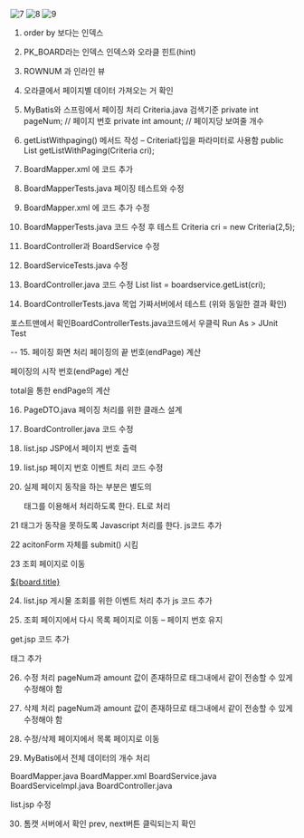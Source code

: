 
![7](https://github.com/dino-21/0126/assets/80396471/39c9eed6-bdbf-473b-a780-b3bd57a97321)
![8](https://github.com/dino-21/0126/assets/80396471/3c16f36d-f33f-4de4-9c0c-39efd0d62c24)
![9](https://github.com/dino-21/0126/assets/80396471/a298db2f-3d8f-4324-9973-e5f0d3f8242e)


1. order by 보다는 인덱스

2. PK_BOARD라는 인덱스
인덱스와 오라클 힌트(hint)

3. ROWNUM 과 인라인 뷰

4. 오라클에서 페이지별 데이터 가져오는 거 확인


5. MyBatis와 스프링에서 페이징 처리
Criteria.java  검색기준
private int pageNum;    // 페이지 번호
private int amount;      // 페이지당 보여줄 개수

6. getListWithpaging() 메서드 작성 – Criteria타입을 파라미터로 사용함
public List<BoardVO> getListWithPaging(Criteria cri);


7. BoardMapper.xml 에 코드 추가

8. BoardMapperTests.java  페이징 테스트와 수정

9. BoardMapper.xml 에 코드 추가 수정

10. BoardMapperTests.java  코드 수정 후 테스트
Criteria cri = new Criteria(2,5);

11. BoardController과 BoardService 수정

12. BoardServiceTests.java 수정


13.   BoardController.java 코드 수정
List<BoardVO> list = boardservice.getList(cri);


14.  BoardControllerTests.java 목업 가짜서버에서 테스트 (위와 동일한 결과 확인) 

 포스트맨에서 확인BoardControllerTests.java코드에서 우클릭
Run As > JUnit Test

--
15. 페이징 화면 처리 
페이징의 끝 번호(endPage) 계산

페이징의 시작 번호(endPage) 계산

total을 통한 endPage의 계산








16. PageDTO.java   페이징 처리를 위한 클래스 설계

17. BoardController.java 코드 수정

18. list.jsp  JSP에서 페이지 번호 출력

19. list.jsp 페이지 번호 이벤트 처리 코드 수정

20. 실제 페이지 동작을 하는 부분은 별도의 <form> 태그를 이용해서 처리하도록 한다.  EL로 처리

21 <a> 태그가 동작을 못하도록 Javascript 처리를 한다.  js코드 추가

22 acitonForm 자체를 submit() 시킴

23  조회 페이지로 이동
<td>
    <a class="move" href='${board.bno}'>
    ${board.title}</a>
</td>


24. list.jsp 게시물 조회를 위한 이벤트 처리 추가     js 코드 추가

25. 조회 페이지에서 다시 목록 페이지로 이동 – 페이지 번호 유지

get.jsp 코드 추가
<form> 태그 추가

26.  수정 처리  pageNum과 amount 값이 존재하므로 <form>태그내에서 같이 전송할 수 있게 수정해야 함

27. 삭제 처리  pageNum과 amount 값이 존재하므로 <form>태그내에서 같이 전송할 수 있게 수정해야 함

28. 수정/삭제 페이지에서 목록 페이지로 이동

29. MyBatis에서 전체 데이터의 개수 처리

BoardMapper.java
BoardMapper.xml
BoardService.java
BoardServiceImpl.java
BoardController.java

list.jsp 수정

30. 톰캣 서버에서 확인 prev, next버튼 클릭되는지 확인  

